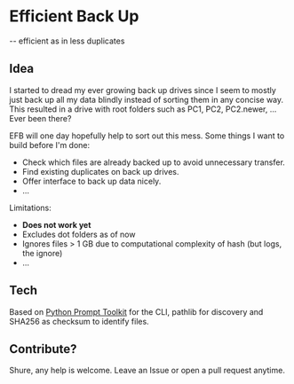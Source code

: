 # Efficient Back Up
-- efficient as in less duplicates

## Idea

I started to dread my ever growing back up drives since I seem to mostly just back up all my data blindly instead of
sorting them in any concise way. This resulted in a drive with root folders such as PC1, PC2, PC2.newer, ...
Ever been there?

EFB will one day hopefully help to sort out this mess. Some things I want to build before I'm done:

- Check which files are already backed up to avoid unnecessary transfer.
- Find existing duplicates on back up drives.
- Offer interface to back up data nicely.
- ...

Limitations:

- **Does not work yet**
- Excludes dot folders as of now
- Ignores files > 1 GB due to computational complexity of hash (but logs, the ignore)
- ...

## Tech

Based on [Python Prompt Toolkit](https://github.com/prompt-toolkit/python-prompt-toolkit) for the CLI, pathlib for discovery and SHA256 as checksum to identify files.

## Contribute?

Shure, any help is welcome. Leave an Issue or open a pull request anytime.
